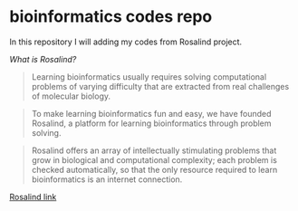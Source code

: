 # bioinformatics codes repo

In this repository I will adding my codes from Rosalind project. 

*What is Rosalind?*

> Learning bioinformatics usually requires solving computational problems of varying difficulty that are extracted from real challenges of molecular biology.

> To make learning bioinformatics fun and easy, we have founded Rosalind, a platform for learning bioinformatics through problem solving.

> Rosalind offers an array of intellectually stimulating problems that grow in biological and computational complexity; each problem is checked automatically, so that the only resource required to learn bioinformatics is an internet connection.

[Rosalind link](http://rosalind.info/)


